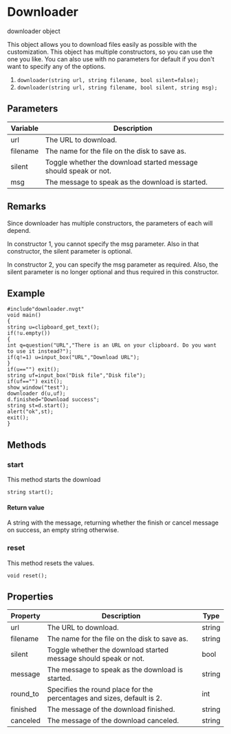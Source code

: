 # Downloader

downloader object

This object allows you to download files easily as possible with the customization.
This object has multiple constructors, so you can use the one you like. You can also use with no parameters for default if you don't want to specify any of the options.

1. `downloader(string url, string filename, bool silent=false);`
2. `downloader(string url, string filename, bool silent, string msg);`

## Parameters

| Variable | Description |
|---|---|
| url | The URL to download. |
| filename | The name for the file on the disk to save as. |
| silent | Toggle whether the download started message should speak or not. |
| msg | The message to speak as the download is started. |

## Remarks

Since downloader has multiple constructors, the parameters of each will depend.

In constructor 1, you cannot specify the msg parameter. Also in that constructor, the silent parameter is optional.

In constructor 2, you can specify the msg parameter as required. Also, the silent parameter is no longer optional and thus required in this constructor.

## Example
```
#include"downloader.nvgt"
void main()
{
string u=clipboard_get_text();
if(!u.empty())
{
int q=question("URL","There is an URL on your clipboard. Do you want to use it instead?");
if(q!=1) u=input_box("URL","Download URL");
}
if(u=="") exit();
string uf=input_box("Disk file","Disk file");
if(uf=="") exit();
show_window("test");
downloader d(u,uf);
d.finished="Download success";
string st=d.start();
alert("ok",st);
exit();
}
```

## Methods

### start
This method starts the download

`string start();`

#### Return value

A string with the message, returning whether the finish or cancel message on success, an empty string otherwise.

### reset
This method resets the values.

`void reset();`

## Properties

| Property | Description | Type |
|---|---|---|
| url | The URL to download. | string |
| filename | The name for the file on the disk to save as. | string |
| silent | Toggle whether the download started message should speak or not. | bool |
| message | The message to speak as the download is started. | string |
| round_to | Specifies the round place for the percentages and sizes, default is 2. | int |
| finished | The message of the download finished. | string |
| canceled | The message of the download canceled. | string |